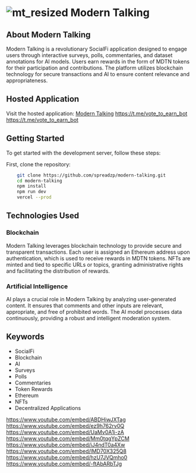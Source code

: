 # ![mt_resized](https://github.com/spreadzp/modern-talking/assets/11519562/d1c19d08-5d36-421f-a673-8e186a252966) Modern Talking

## About Modern Talking

Modern Talking is a revolutionary SocialFi application designed to engage users through interactive surveys, polls, commentaries, and dataset annotations for AI models. Users earn rewards in the form of MDTN tokens for their participation and contributions. The platform utilizes blockchain technology for secure transactions and AI to ensure content relevance and appropriateness.

## Hosted Application

Visit the hosted application: [Modern Talking](https://like-to-earn.vercel.app/)
https://t.me/vote_to_earn_bot   
https://t.me/vote_to_earn_bot
## Getting Started

To get started with the development server, follow these steps:

First, clone the repository:
```bash
    git clone https://github.com/spreadzp/modern-talking.git
    cd modern-talking
    npm install 
    npm run dev 
    vercel --prod
```
## Technologies Used

### Blockchain
Modern Talking leverages blockchain technology to provide secure and transparent transactions. Each user is assigned an Ethereum address upon authentication, which is used to receive rewards in MDTN tokens. NFTs are minted and tied to specific URLs or topics, granting administrative rights and facilitating the distribution of rewards.

### Artificial Intelligence
AI plays a crucial role in Modern Talking by analyzing user-generated content. It ensures that comments and other inputs are relevant, appropriate, and free of prohibited words. The AI model processes data continuously, providing a robust and intelligent moderation system.

## Keywords
- SocialFi
- Blockchain
- AI
- Surveys
- Polls
- Commentaries
- Token Rewards
- Ethereum
- NFTs
- Decentralized Applications

https://www.youtube.com/embed/ABDHiwJXTag
https://www.youtube.com/embed/ez9h762rv0Q
https://www.youtube.com/embed/UaMv0A1i-zA
https://www.youtube.com/embed/Mm0tqgYpZCM
https://www.youtube.com/embed/iJ4ndT0a4Xw
https://www.youtube.com/embed/lMD70X325Q8
https://www.youtube.com/embed/hzU7JVQmho0
https://www.youtube.com/embed/-ftAbARbTJg

